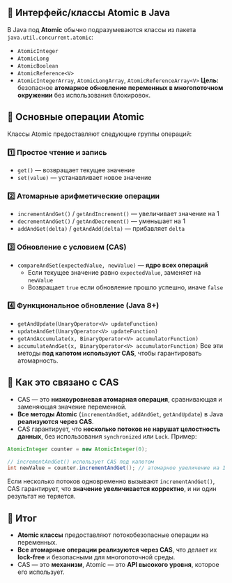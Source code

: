 ## 🔹 Интерфейс/классы Atomic в Java
В Java под **Atomic** обычно подразумеваются классы из пакета `java.util.concurrent.atomic`:
- `AtomicInteger`
- `AtomicLong`
- `AtomicBoolean`
- `AtomicReference<V>`
- `AtomicIntegerArray`, `AtomicLongArray`, `AtomicReferenceArray<V>`
**Цель:** безопасное **атомарное обновление переменных в многопоточном окружении** без использования блокировок.
## 🔹 Основные операции Atomic
Классы Atomic предоставляют следующие группы операций:
### 1️⃣ **Простое чтение и запись**
- `get()` — возвращает текущее значение
- `set(value)` — устанавливает новое значение
### 2️⃣ **Атомарные арифметические операции**
- `incrementAndGet()` / `getAndIncrement()` — увеличивает значение на 1
- `decrementAndGet()` / `getAndDecrement()` — уменьшает на 1
- `addAndGet(delta)` / `getAndAdd(delta)` — прибавляет `delta`
### 3️⃣ **Обновление с условием (CAS)**
- `compareAndSet(expectedValue, newValue)` — **ядро всех операций**
    - Если текущее значение равно `expectedValue`, заменяет на `newValue`
    - Возвращает `true` если обновление прошло успешно, иначе `false`
### 4️⃣ **Функциональное обновление (Java 8+)**
- `getAndUpdate(UnaryOperator<V> updateFunction)`
- `updateAndGet(UnaryOperator<V> updateFunction)`
- `getAndAccumulate(x, BinaryOperator<V> accumulatorFunction)`
- `accumulateAndGet(x, BinaryOperator<V> accumulatorFunction)`
Все эти методы **под капотом используют CAS**, чтобы гарантировать атомарность.
## 🔹 Как это связано с CAS
- CAS — это **низкоуровневая атомарная операция**, сравнивающая и заменяющая значение переменной.
- **Все методы Atomic** (`incrementAndGet`, `addAndGet`, `getAndUpdate`) в Java **реализуются через CAS**.
- CAS гарантирует, что **несколько потоков не нарушат целостность данных**, без использования `synchronized` или `Lock`.
Пример:

```java
AtomicInteger counter = new AtomicInteger(0);

// incrementAndGet() использует CAS под капотом
int newValue = counter.incrementAndGet(); // атомарное увеличение на 1
```
Если несколько потоков одновременно вызывают `incrementAndGet()`, CAS гарантирует, что **значение увеличивается корректно**, и ни один результат не теряется.
## 🔹 Итог
- **Atomic классы** предоставляют потокобезопасные операции на переменных.
- **Все атомарные операции реализуются через CAS**, что делает их **lock-free** и безопасными для многопоточной среды.
- CAS — это **механизм**, Atomic — это **API высокого уровня**, которое его использует.